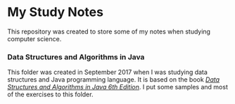 # My Study Notes

This repository was created to store some of my notes when studying computer science. 

### Data Structures and Algorithms in Java

This folder was created in September 2017 when I was studying data structures and Java programming language. It is based on the book [*Data Structures and Algorithms in Java 6th Edition*](Data%20Structures%20and%20Algorithms%20in%20Java/Related_Materials/Data%20Structures%20and%20Algorithms%20in%20Java%206th%20Edition.2014.pdf). I put some samples and most of the exercises to this folder.
